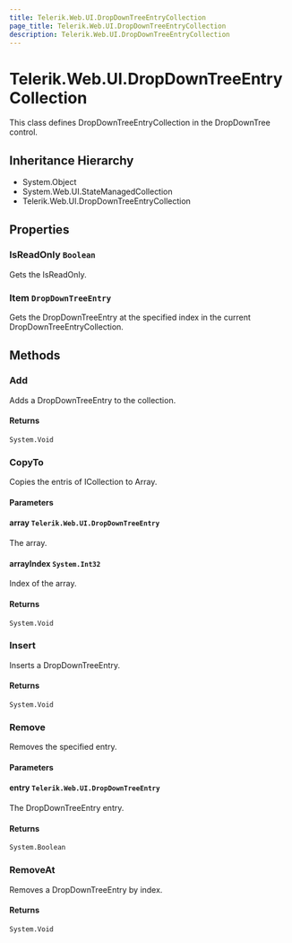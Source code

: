 ```yaml
---
title: Telerik.Web.UI.DropDownTreeEntryCollection
page_title: Telerik.Web.UI.DropDownTreeEntryCollection
description: Telerik.Web.UI.DropDownTreeEntryCollection
---
```


# Telerik.Web.UI.DropDownTreeEntryCollection

This class defines DropDownTreeEntryCollection in the DropDownTree control.

## Inheritance Hierarchy

* System.Object
* System.Web.UI.StateManagedCollection
* Telerik.Web.UI.DropDownTreeEntryCollection

## Properties

###  IsReadOnly `Boolean`

Gets the IsReadOnly.

###  Item `DropDownTreeEntry`

Gets the DropDownTreeEntry at the specified index in 
                the current DropDownTreeEntryCollection.

## Methods

###  Add

Adds a DropDownTreeEntry to the collection.

#### Returns

`System.Void` 

###  CopyTo

Copies the entris of ICollection to Array.

#### Parameters

#### array `Telerik.Web.UI.DropDownTreeEntry`

The array.

#### arrayIndex `System.Int32`

Index of the array.

#### Returns

`System.Void` 

###  Insert

Inserts a DropDownTreeEntry.

#### Returns

`System.Void` 

###  Remove

Removes the specified entry.

#### Parameters

#### entry `Telerik.Web.UI.DropDownTreeEntry`

The DropDownTreeEntry entry.

#### Returns

`System.Boolean` 

###  RemoveAt

Removes a DropDownTreeEntry by index.

#### Returns

`System.Void` 

